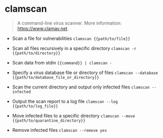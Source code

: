 # clamscan
> A command-line virus scanner.
> More information: <https://www.clamav.net>.

- Scan a file for vulnerabilities
`clamscan {{path/to/file}}`

- Scan all files recursively in a specific directory
`clamscan -r {{path/to/directory}}`

- Scan data from stdin
`{{command}} | clamscan -`

- Specify a virus database file or directory of files
`clamscan --database {{path/to/database_file_or_directory}}`

- Scan the current directory and output only infected files
`clamscan --infected`

- Output the scan report to a log file
`clamscan --log {{path/to/log_file}}`

- Move infected files to a specific directory
`clamscan --move {{path/to/quarantine_directory}}`

- Remove infected files
`clamscan --remove yes`
